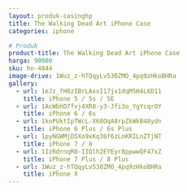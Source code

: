 ```yaml
---
layout: produk-casinghp
title: The Walking Dead Art iPhone Case
categories: iphone

# Produk
product-title: The Walking Dead Art iPhone Case
harga: 90000
sku: hn-4844
image-drive: 1Wuz_z-hTQqyLv530ZMO_4pq9zHkoBHRa
gallery:
  - url: 1eJz_fH8zIBrLAxxI17jx1dqM5H4L6D11
    title: iPhone 5 / 5s / SE
  - url: 1AcWbhD7fvj4XR8-y3-Jfi3o_YgYcqrOY
    title: iPhone 6 / 6s
  - url: 1koPUktIpTWcL-X68OqA8rpZkWkB48ydn
    title: iPhone 6 Plus / 6s Plus
  - url: 1pyNGWMjD5Xo9xKq36f6zLnKRILnZTjNT
    title: iPhone 7 / 8
  - url: 11zRdrnqR0-IIQlh2EYEyr8ppwwQF47xZ
    title: iPhone 7 Plus / 8 Plus
  - url: 1Wuz_z-hTQqyLv530ZMO_4pq9zHkoBHRa
    title: iPhone X
---
```

